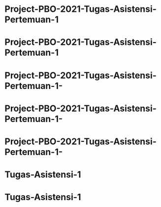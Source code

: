 # Project-PBO-2021-Tugas-Asistensi-Pertemuan-1
# Project-PBO-2021-Tugas-Asistensi-Pertemuan-1
# Project-PBO-2021-Tugas-Asistensi-Pertemuan-1-
# Project-PBO-2021-Tugas-Asistensi-Pertemuan-1-
# Project-PBO-2021-Tugas-Asistensi-Pertemuan-1-
# Tugas-Asistensi-1
# Tugas-Asistensi-1
